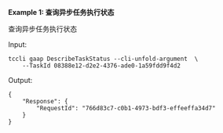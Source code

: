 **Example 1: 查询异步任务执行状态**

查询异步任务执行状态

Input: 

```
tccli gaap DescribeTaskStatus --cli-unfold-argument  \
    --TaskId 08388e12-d2e2-4376-ade0-1a59fdd9f4d2
```

Output: 
```
{
    "Response": {
        "RequestId": "766d83c7-c0b1-4973-bdf3-effeeffa34d7"
    }
}
```

